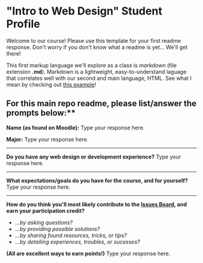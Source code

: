 # "Intro to Web Design" Student Profile

Welcome to our course! Please use this template for your first readme response. Don't worry if you don't know what a readme is yet... We'll get there!

This first markup language we'll explore as a class is *markdown* (file extension **.md**). Markdown is a lightweight, easy-to-understand laguage that correlates well with our second and main language, HTML. See what I mean by checking out [this example](https://en.wikipedia.org/wiki/Markdown#Example)!

## For this main repo readme, please list/answer the prompts below:**


**Name (as found on Moodle):** Type your response here.

**Major:** Type your response here.

---

**Do you have any web design or development experience?**  Type your response here.

***

**What expectations/goals do you have for the course, and for yourself?** Type your response here.

***

**How do you think you'll most likely contribute to the [Issues Board](link), and earn your participation credit?**
- *...by asking questions?*
- *...by providing possible solutions?*
- *...by sharing found resources, tricks, or tips?*
- *...by detailing experiences, troubles, or sucesses?*

**(All are excellent ways to earn points!)** Type your response here.
